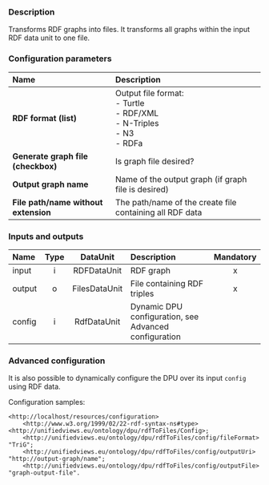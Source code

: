 ### Description

Transforms RDF graphs into files. It transforms all graphs within the input RDF data unit to one file. 

### Configuration parameters

| Name | Description |
|:----|:----|
|**RDF format (list)** | Output file format:<BR>- Turtle<BR>- RDF/XML<BR>- N-Triples<BR>- N3<BR>- RDFa |
|**Generate graph file (checkbox)** | Is graph file desired? |
|**Output graph name** | Name of the output graph (if graph file is desired) |
|**File path/name without extension** | The path/name of the create file containing all RDF data |

### Inputs and outputs

|Name |Type | DataUnit | Description | Mandatory |
|:--------|:------:|:------:|:-------------|:---------------------:|
|input  |i| RDFDataUnit   | RDF graph |x|
|output |o| FilesDataUnit | File containing RDF triples |x|
|config |i| RdfDataUnit | Dynamic DPU configuration, see Advanced configuration | |

### Advanced configuration

It is also possible to dynamically configure the DPU over its input `config` using RDF data.

Configuration samples:

```turtle
<http://localhost/resources/configuration>
    <http://www.w3.org/1999/02/22-rdf-syntax-ns#type> <http://unifiedviews.eu/ontology/dpu/rdfToFiles/Config>;
    <http://unifiedviews.eu/ontology/dpu/rdfToFiles/config/fileFormat> "TriG";
    <http://unifiedviews.eu/ontology/dpu/rdfToFiles/config/outputUri> "http://output-graph/name";
    <http://unifiedviews.eu/ontology/dpu/rdfToFiles/config/outputFile> "graph-output-file".
```
